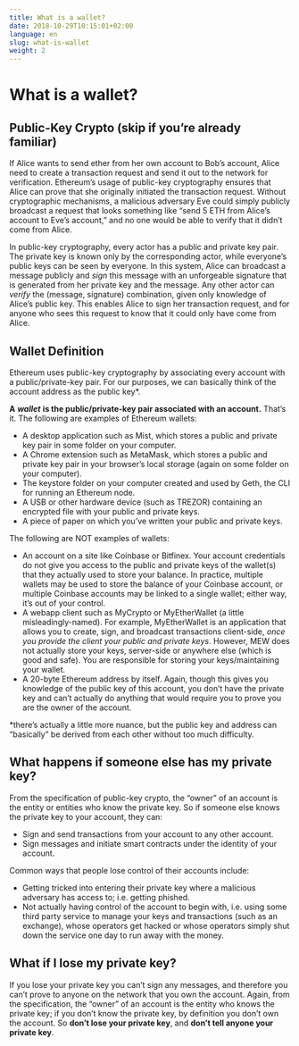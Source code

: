 ```yaml
---
title: What is a wallet?
date: 2018-10-29T10:15:01+02:00
language: en
slug: what-is-wallet
weight: 2
---
```


# What is a wallet?
## Public-Key Crypto (skip if you’re already familiar)

If Alice wants to send ether from her own account to Bob’s account, Alice need to create a transaction request and send it out to the network for verification. Ethereum’s usage of public-key cryptography ensures that Alice can prove that she originally initiated the transaction request. Without cryptographic mechanisms, a malicious adversary Eve could simply publicly broadcast a request that looks something like “send 5 ETH from Alice’s account to Eve’s account,” and no one would be able to verify that it didn’t come from Alice.  

In public-key cryptography, every actor has a public and private key pair. The private key is known only by the corresponding actor, while everyone’s public keys can be seen by everyone. In this system, Alice can broadcast a message publicly and *sign* this message with an unforgeable signature that is generated from her private key and the message. Any other actor can *verify* the (message, signature) combination, given only knowledge of Alice’s public key. This enables Alice to sign her transaction request, and for anyone who sees this request to know that it could only have come from Alice.

## Wallet Definition

Ethereum uses public-key cryptography by associating every account with a public/private-key pair. For our purposes, we can basically think of the account address as the public key*. 

**A** ***wallet*** **is the public/private-key pair associated with an account.** That’s it. The following are examples of Ethereum wallets:

- A desktop application such as Mist, which stores a public and private key pair in some folder on your computer. 
- A Chrome extension such as MetaMask, which stores a public and private key pair in your browser’s local storage (again on some folder on your computer). 
- The keystore folder on your computer created and used by Geth, the CLI for running an Ethereum node.
- A USB or other hardware device (such as TREZOR) containing an encrypted file with your public and private keys.
- A piece of paper on which you’ve written your public and private keys.

The following are NOT examples of wallets:

- An account on a site like Coinbase or Bitfinex. Your account credentials do not give you access to the public and private keys of the wallet(s) that they actually used to store your balance. In practice, multiple wallets may be used to store the balance of your Coinbase account, or multiple Coinbase accounts may be linked to a single wallet; either way, it’s out of your control.
- A webapp client such as MyCrypto or MyEtherWallet (a little misleadingly-named). For example, MyEtherWallet is an application that allows you to create, sign, and broadcast transactions client-side, *once you provide the client your public and private keys*. However, MEW does not actually store your keys, server-side or anywhere else (which is good and safe). You are responsible for storing your keys/maintaining your wallet.
- A 20-byte Ethereum address by itself. Again, though this gives you knowledge of the public key of this account, you don’t have the private key and can’t actually do anything that would require you to prove you are the owner of the account.

*there’s actually a little more nuance, but the public key and address can “basically” be derived from each other without too much difficulty. 

## What happens if someone else has my private key?

From the specification of public-key crypto, the “owner” of an account is the entity or entities who know the private key. So if someone else knows the private key to your account, they can:

- Sign and send transactions from your account to any other account.
- Sign messages and initiate smart contracts under the identity of your account.

Common ways that people lose control of their accounts include:

- Getting tricked into entering their private key where a malicious adversary has access to; i.e. getting phished. 
- Not actually having control of the account to begin with, i.e. using some third party service to manage your keys and transactions (such as an exchange), whose operators get hacked or whose operators simply shut down the service one day to run away with the money. 
## What if I lose my private key?

If you lose your private key you can’t sign any messages, and therefore you can’t prove to anyone on the network that you own the account. Again, from the specification, the “owner” of an account is the entity who knows the private key; if you don’t know the private key, by definition you don’t own the account. So **don’t lose your private key**, and **don’t tell anyone your private key**. 